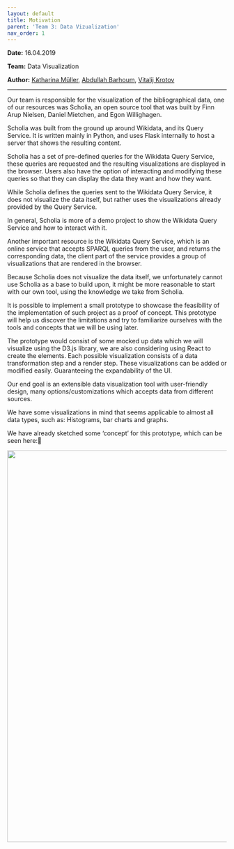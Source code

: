 ```yaml
---
layout: default
title: Motivation
parent: 'Team 3: Data Vizualization' 
nav_order: 1
---
```


**Date:** 16.04.2019

**Team:** Data Visualization

**Author:** [Katharina Müller](https://github.com/Lianm123), [Abdullah Barhoum](https://github.com/AbdBarho), [Vitalij Krotov](https://github.com/vmk1vmk)

***
Our team is responsible for the visualization of the bibliographical data, one of our resources was Scholia, an open source tool that was built by Finn Arup Nielsen, Daniel Mietchen, and Egon Willighagen.

Scholia was built from the ground up around Wikidata, and its Query Service. It is written mainly in Python, and uses Flask internally to host a server that shows the resulting content.

Scholia has a set of pre-defined queries for the Wikidata Query Service, these queries are requested and the resulting visualizations are displayed in the browser. Users also have the option of interacting and modifying these queries so that they can display the data they want and how they want.

While Scholia defines the queries sent to the Wikidata Query Service, it does not visualize the data itself, but rather uses the visualizations already provided by the Query Service.

In general, Scholia is more of a demo project to show the Wikidata Query Service and how to interact with it.

Another important resource is the Wikidata Query Service, which is an online service that accepts SPARQL queries from the user, and returns the corresponding data, the client part of the service provides a group of visualizations that are rendered in the browser.

Because Scholia does not visualize the data itself, we unfortunately cannot use Scholia as a base to build upon, it might be more reasonable to start with our own tool, using the knowledge we take from Scholia.

 
It is possible to implement a small prototype to showcase the feasibility of the implementation of such project as a proof of concept. This prototype will help us discover the limitations and try to familiarize ourselves with the tools and concepts that we will be using later.
 
The prototype would consist of some mocked up data which we will visualize using the D3.js library, we are also considering using React to create the elements.
Each possible visualization consists of a data transformation step and a render step. These visualizations can be added or modified easily. Guaranteeing the expandability of the UI.

 
Our end goal is an extensible data visualization tool with user-friendly design, many options/customizations which accepts data from different sources.

We have some visualizations in mind that seems applicable to almost all data types, such as: Histograms, bar charts and graphs.

We have already sketched some ‘concept’ for this prototype, which can be seen here:

<img src="https://user-images.githubusercontent.com/49868259/57782259-27b5c100-772c-11e9-91f3-a07295067108.jpg" width="700" height="900" />


